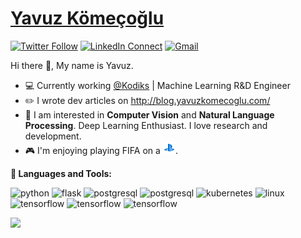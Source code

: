 # [Yavuz Kömeçoğlu](http://yavuzkomecoglu.com/)

[![Twitter Follow](https://img.shields.io/badge/dynamic/json.svg?color=14171A&labelColor=37474f&logo=twitter&logoColor=4fc3f7&label=&query=%24[0].followers_count&url=https%3A%2F%2Fcdn.syndication.twimg.com%2Fwidgets%2Ffollowbutton%2Finfo.json%3Fscreen_names%3DYavuzKomecoglu&suffix=%20Followers)](https://twitter.com/YavuzKomecoglu)
[![LinkedIn Connect](https://img.shields.io/badge/%20-Connect-black?color=14171A&labelColor=212121&logo=linkedin&logoColor=ffcc80)](https://www.linkedin.com/in/yavuzkomecoglu/)
[![Gmail](https://img.shields.io/badge/%20-Send%20Mail-black?color=14171A&labelColor=ef5350&logo=gmail&logoColor=ffffff)](mailto:komecoglu.yavuz@gmail.com?subject=From%20GitHub&body=Hi,%20there.%20Found%20you%20from%20GitHub.)

Hi there 👋, My name is Yavuz. 

* :computer: Currently working [@Kodiks](http://kodiks.com/) | Machine Learning R&D Engineer
* :pencil2: I wrote dev articles on http://blog.yavuzkomecoglu.com/
* 🧐 I am interested in **Computer Vision** and **Natural Language Processing**. Deep Learning Enthusiast. I love research and development.
* :video_game: I'm enjoying playing FIFA on a <img src="https://raw.githubusercontent.com/dongweiming/dongweiming/master/assets/ps4.svg" alt="ps4" width="20" height="20"/>.

**🌈 Languages and Tools:**

<p align="left">
<img src="https://devicons.github.io/devicon/devicon.git/icons/python/python-original.svg" alt="python" width="40" height="40"/>
<img src="https://www.vectorlogo.zone/logos/pocoo_flask/pocoo_flask-icon.svg" alt="flask" width="40" height="40"/>
<img src="https://devicons.github.io/devicon/devicon.git/icons/postgresql/postgresql-original.svg" alt="postgresql" width="40" height="40"/>
<img src="https://devicons.github.io/devicon/devicon.git/icons/docker/docker-original.svg" alt="postgresql" width="40" height="40"/>
<img src="https://www.vectorlogo.zone/logos/kubernetes/kubernetes-icon.svg" alt="kubernetes" width="40" height="40"/>
<img src="https://devicons.github.io/devicon/devicon.git/icons/linux/linux-original.svg" alt="linux" width="40" height="40"/>
<img src="https://www.vectorlogo.zone/logos/visualstudio_code/visualstudio_code-icon.svg" alt="tensorflow" width="40" height="40"/>
<img src="https://www.vectorlogo.zone/logos/jupyter/jupyter-icon.svg" alt="tensorflow" width="40" height="40"/>
<img src="https://www.vectorlogo.zone/logos/tensorflow/tensorflow-icon.svg" alt="tensorflow" width="40" height="40"/>
</p>

<img src="https://github-readme-stats.vercel.app/api?username=yavuzKomecoglu&&show_icons=true&title_color=#263238&icon_color=bb2acf&text_color=#263238&bg_color=#CFD8DC">
